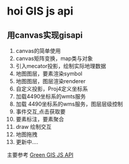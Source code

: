 # hoi GIS js api

## 用canvas实现gisapi

1. canvas的简单使用
2. canvas矩阵变换，map类与对象
3. 引入mecator投影，绘制实际地理数据
4. 地图图层，要素渲染symbol
5. 地图图层，图层渲染renderer
6. 自定义投影，Proj4定义坐标系
7. 加载4490坐标系的wmts服务
8. 加载 4490坐标系的wms服务，图层层级控制
9. 事件交互,点击获取要
10. 要素标注，要素聚合
11. draw 绘制交互
12. 地图拖拽
13. 更新中....

主要参考  [Green GIS JS API](https://github.com/shengzheng1981/green-gis-js)
